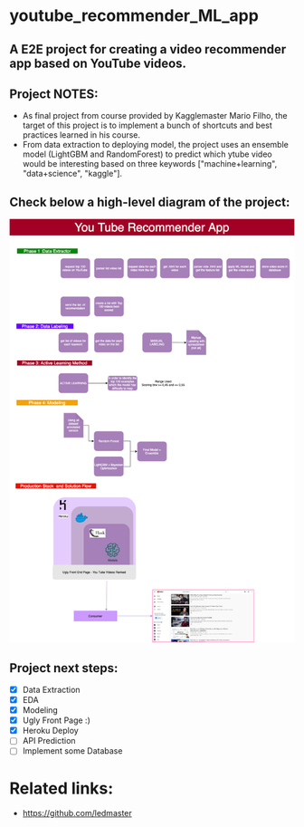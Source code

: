 # youtube_recommender_ML_app

## A E2E project for creating a video recommender app based on YouTube videos.

## Project NOTES:
- As final project from course provided by Kagglemaster Mario Filho, the target of this project is to implement a bunch of shortcuts and best practices learned in his course.
- From data extraction to deploying model, the project uses an ensemble model (LightGBM and RandomForest) to predict which ytube video would be interesting based on three keywords ["machine+learning", "data+science", "kaggle"].

## Check below a high-level diagram of the project:
![alt text](https://github.com/fduque/youtube_recommender_ML_app/blob/9180e60b10f13faf071ccd0b010599c507d429a7/projeto_ML_youtube.png)



## Project next steps:
- [x] Data Extraction
- [x] EDA
- [x] Modeling
- [x] Ugly Front Page :)
- [x] Heroku Deploy
- [ ] API Prediction
- [ ] Implement some Database

# Related links:
- https://github.com/ledmaster
